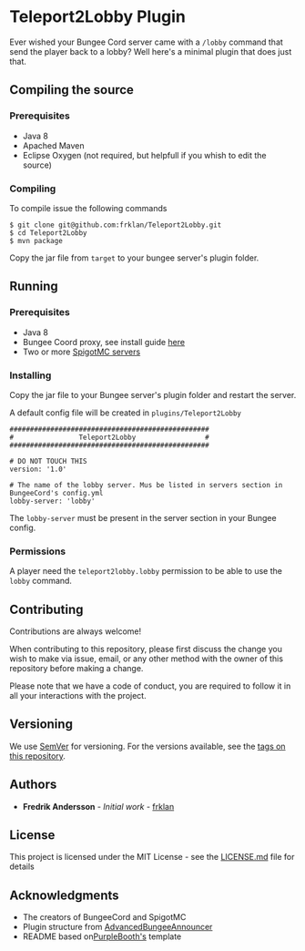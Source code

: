 # Teleport2Lobby Plugin

Ever wished your Bungee Cord server came with a ```/lobby``` command that send the player back to a lobby? Well here's a minimal plugin that does just that.

## Compiling the source

### Prerequisites

* Java 8
* Apached Maven
* Eclipse Oxygen (not required, but helpfull if you whish to edit the source)

### Compiling

To compile issue the following commands

````
$ git clone git@github.com:frklan/Teleport2Lobby.git
$ cd Teleport2Lobby
$ mvn package
````
Copy the jar file from ```target``` to your bungee server's plugin folder.

## Running

### Prerequisites

* Java 8
* Bungee Coord proxy, see install guide [here](https://www.spigotmc.org/wiki/bungeecord-installation/)
* Two or more [SpigotMC servers](https://www.spigotmc.org/wiki/spigot/)

### Installing

Copy the jar file to your Bungee server's plugin folder and restart the server.

A default config file will be created in ```plugins/Teleport2Lobby```

```
#################################################
#                Teleport2Lobby                 #
#################################################

# DO NOT TOUCH THIS
version: '1.0'

# The name of the lobby server. Mus be listed in servers section in BungeeCord's config.yml
lobby-server: 'lobby'
```

The ```lobby-server``` must be present in the server section in your Bungee config.

### Permissions

A player need the ```teleport2lobby.lobby``` permission to be able to use the ```lobby``` command.

## Contributing

Contributions are always welcome!

When contributing to this repository, please first discuss the change you wish to make via issue, email, or any other method with the owner of this repository before making a change.

Please note that we have a code of conduct, you are required to follow it in all your interactions with the project.

## Versioning

We use [SemVer](http://semver.org/) for versioning. For the versions available, see the [tags on this repository](https://github.com/frklan/Teleport2Lobby/tags).

## Authors

* **Fredrik Andersson** - *Initial work* - [frklan](https://github.com/frklan)

## License

This project is licensed under the MIT License - see the [LICENSE.md](LICENSE.md) file for details

## Acknowledgments

* The creators of BungeeCord and SpigotMC
* Plugin structure from [AdvancedBungeeAnnouncer](https://github.com/minecrafter/AdvancedBungeeAnnouncer)
* README based on[PurpleBooth's](https://github.com/PurpleBooth) template
